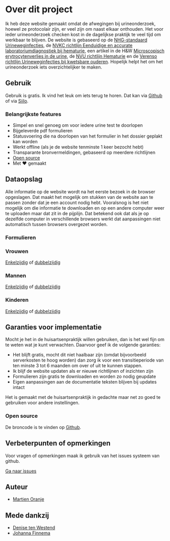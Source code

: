 # Over dit project

Ik heb deze website gemaakt omdat de afwegingen bij urineonderzoek, hoewel ze protocolair zijn, er veel zijn om naast elkaar onthouden. Het voor ieder urineonderzoek checken kost in de dagelijkse praktijk te veel tijd om werkbaar te blijven. De website is gebaseerd op de [NHG-standaard Urineweginfecties](https://richtlijnen.nhg.org/standaarden/urineweginfecties#volledige-tekst), de [NVKC richtlijn Eenduidige en accurate laboratoriumdiagnostiek bij hematurie](https://www.nvkc.nl/kwaliteit/richtlijnen/normen-en-richtlijnen), een artikel in de H&W [Microscopisch erytrocytenverlies in de urine](https://www.henw.org/artikelen/microscopisch-erytrocytenverlies-de-urine), de [NVU richtlijn Hematurie](https://www.nvu.nl/kwaliteitsbeleid/richtlijnen/actuele-richtlijnen/) en de [Verenso richtlijn Urineweginfecties bij kwetsbare ouderen](https://www.verenso.nl/richtlijnen-en-praktijkvoering/richtlijnendatabase/urineweginfecties). Hopelijk helpt het om het urineonderzoek iets overzichtelijker te maken.

## Gebruik

Gebruik is gratis. Ik vind het leuk om iets terug te horen. Dat kan via [Github](https://github.com/moranje/urinestrip) of via [Siilo](https://web.siilo.com/#/signin).

### Belangrijkste features

- Simpel en snel genoeg om voor iedere urine test te doorlopen
- Bijgeleverde pdf formulieren
- Statusvoering die na doorlopen van het formulier in het dossier geplakt kan worden
- Werkt offline (als je de website tenminste 1 keer bezocht hebt)
- Transparante bronvermeldingen, gebaseerd op meerdere richtlijnen
- [Open source](https://github.com/moranje/urinestrip)
- Met ❤️ gemaakt

## Dataopslag

Alle informatie op de website wordt na het eerste bezoek in de browser opgeslagen. Dat maakt het mogelijk om stukken van de website aan te passen zonder dat je een account nodig hebt. Vooralsnog is het niet mogelijk om die informatie te downloaden en op een andere computer weer te uploaden maar dat zit in de pijplijn. Dat betekend ook dat als je op dezelfde computer in verschillende browsers werkt dat aanpassingen niet automatisch tussen browsers overgezet worden.

### Formulieren

### Vrouwen

[Enkelzijdig](https://github.com/moranje/urinestrip/releases/download/v1/Urineonderzoek.vrouwen.enkelzijdig.pdf) of [dubbelzijdig](https://github.com/moranje/urinestrip/releases/download/v1/Urineonderzoek.vrouwen.dubbelzijdig.pdf)

### Mannen

[Enkelzijdig](https://github.com/moranje/urinestrip/releases/download/v1/Urineonderzoek.mannen.enkelzijdig.pdf) of [dubbelzijdig](https://github.com/moranje/urinestrip/releases/download/v1/Urineonderzoek.mannen.dubbelzijdig.pdf)

### Kinderen

[Enkelzijdig](Urineonderzoek.kinderen.enkelzijdig.pdf) of [dubbelzijdig](https://github.com/moranje/urinestrip/releases/download/v1/Urineonderzoek.kinderen.dubbelzijdig.pdf)

## Garanties voor implementatie

Mocht je het in de huisartsenpraktijk willen gebruiken, dan is het wel fijn om te weten wat je kunt verwachten. Daarvoor geef ik de volgende garanties:

- Het blijft gratis, mocht dit niet haalbaar zijn (omdat bijvoorbeeld serverkosten te hoog worden) dan zorg ik voor een transitieperiode van ten minste 3 tot 6 maanden om over of uit te kunnen stappen.
- Ik blijf de website updaten als er nieuwe richtlijnen of inzichten zijn
- Formulieren zijn gratis te downloaden en worden zo nodig geupdate
- Eigen aanpassingen aan de documentatie teksten blijven bij updates intact

Het is gemaakt met de huisartsenpraktijk in gedachte maar net zo goed te gebruiken voor andere instellingen.

### Open source

De broncode is te vinden op [Github](https://github.com/moranje/urinestrip).

## Verbeterpunten of opmerkingen

Voor vragen of opmerkingen maak ik gebruik van het issues systeem van github.

[Ga naar issues](https://github.com/moranje/urinestrip/issues)

## Auteur

- [Martien Oranje](https://www.linkedin.com/in/martienoranje)

## Mede dankzij

- [Denise ten Westend]()
- [Johanna Finnema]()

